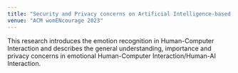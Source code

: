 ```yaml
---
title: "Security and Privacy concerns on Artificial Intelligence-based Emotion Recognition Systems"
venue: "ACM womENcourage 2023"
---
```



This research introduces the emotion recognition in Human-Computer Interaction and describes the
general understanding, importance and privacy concerns in emotional Human-Computer
Interaction/Human-AI Interaction.
